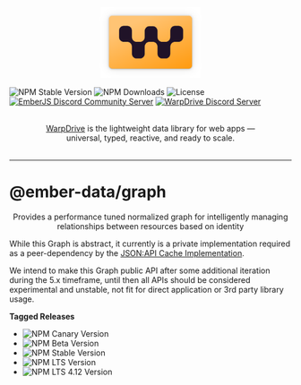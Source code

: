 <p align="center">
  <img
    class="project-logo"
    src="./logos/logo-yellow-slab.svg"
    alt="WarpDrive"
    width="180px"
    title="WarpDrive"
    />
</p>

![NPM Stable Version](https://img.shields.io/npm/v/ember-data/latest?label=version&style=flat&color=fdb155)
![NPM Downloads](https://img.shields.io/npm/dm/ember-data.svg?style=flat&color=fdb155)
![License](https://img.shields.io/github/license/warp-drive-data/warp-drive.svg?style=flat&color=fdb155)
[![EmberJS Discord Community Server](https://img.shields.io/badge/EmberJS-grey?logo=discord&logoColor=fdb155)](https://discord.gg/zT3asNS
)
[![WarpDrive Discord Server](https://img.shields.io/badge/WarpDrive-grey?logo=discord&logoColor=fdb155)](https://discord.gg/PHBbnWJx5S
)

<p align="center">
  <br>
  <a href="https://warp-drive.io">WarpDrive</a> is the lightweight data library for web apps &mdash;
  <br>
  universal, typed, reactive, and ready to scale.
  <br/><br/>
</p>

---

# @ember-data/graph

<p align="center">Provides a performance tuned normalized graph for intelligently managing relationships between resources based on identity</p>

While this Graph is abstract, it currently is a private implementation required as a peer-dependency by the [JSON:API Cache Implementation](https://github.com/warp-drive-data/warp-drive/tree/main/packages/json-api).

We intend to make this Graph public API after some additional iteration during the 5.x timeframe, until then all APIs should be considered experimental and unstable, not fit for direct application or 3rd party library usage.

**Tagged Releases**

- ![NPM Canary Version](https://img.shields.io/npm/v/%40ember-data/graph/canary?label=%40canary&color=FFBF00)
- ![NPM Beta Version](https://img.shields.io/npm/v/%40ember-data/graph/beta?label=%40beta&color=ff00ff)
- ![NPM Stable Version](https://img.shields.io/npm/v/%40ember-data/graph/latest?label=%40latest&color=90EE90)
- ![NPM LTS Version](https://img.shields.io/npm/v/%40ember-data/graph/lts?label=%40lts&color=0096FF)
- ![NPM LTS 4.12 Version](https://img.shields.io/npm/v/%40ember-data/graph/lts-4-12?label=%40lts-4-12&color=bbbbbb)
